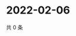 # 2022-02-06

共 0 条

<!-- BEGIN WEIBO -->
<!-- 最后更新时间 Sun Feb 06 2022 08:44:45 GMT+0800 (China Standard Time) -->

<!-- END WEIBO -->
